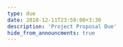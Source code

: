 ```yaml
---
type: due
date: 2018-12-11T23:59:00+3:30
description: 'Project Proposal Due'
hide_from_announcments: true
---
```

